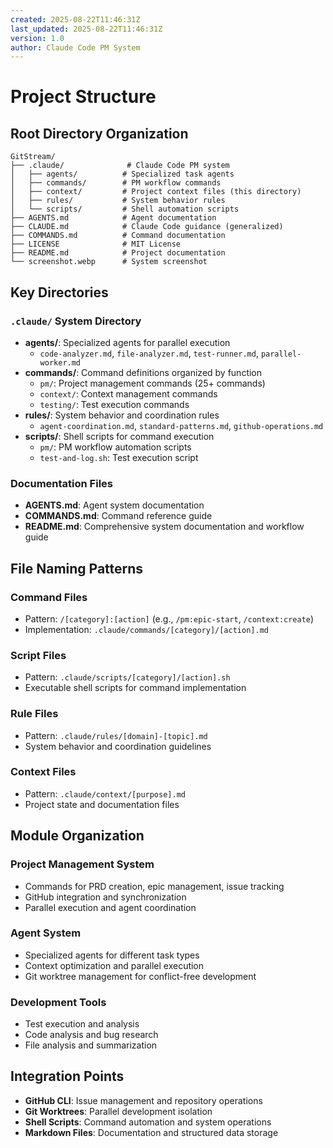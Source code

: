 ```yaml
---
created: 2025-08-22T11:46:31Z
last_updated: 2025-08-22T11:46:31Z
version: 1.0
author: Claude Code PM System
---
```


# Project Structure

## Root Directory Organization

```
GitStream/
├── .claude/              # Claude Code PM system
│   ├── agents/          # Specialized task agents
│   ├── commands/        # PM workflow commands
│   ├── context/         # Project context files (this directory)
│   ├── rules/           # System behavior rules
│   └── scripts/         # Shell automation scripts
├── AGENTS.md            # Agent documentation
├── CLAUDE.md            # Claude Code guidance (generalized)
├── COMMANDS.md          # Command documentation
├── LICENSE              # MIT License
├── README.md            # Project documentation
└── screenshot.webp      # System screenshot
```

## Key Directories

### `.claude/` System Directory
- **agents/**: Specialized agents for parallel execution
  - `code-analyzer.md`, `file-analyzer.md`, `test-runner.md`, `parallel-worker.md`
- **commands/**: Command definitions organized by function
  - `pm/`: Project management commands (25+ commands)
  - `context/`: Context management commands
  - `testing/`: Test execution commands
- **rules/**: System behavior and coordination rules
  - `agent-coordination.md`, `standard-patterns.md`, `github-operations.md`
- **scripts/**: Shell scripts for command execution
  - `pm/`: PM workflow automation scripts
  - `test-and-log.sh`: Test execution script

### Documentation Files
- **AGENTS.md**: Agent system documentation
- **COMMANDS.md**: Command reference guide
- **README.md**: Comprehensive system documentation and workflow guide

## File Naming Patterns

### Command Files
- Pattern: `/[category]:[action]` (e.g., `/pm:epic-start`, `/context:create`)
- Implementation: `.claude/commands/[category]/[action].md`

### Script Files
- Pattern: `.claude/scripts/[category]/[action].sh`
- Executable shell scripts for command implementation

### Rule Files
- Pattern: `.claude/rules/[domain]-[topic].md`
- System behavior and coordination guidelines

### Context Files
- Pattern: `.claude/context/[purpose].md`
- Project state and documentation files

## Module Organization

### Project Management System
- Commands for PRD creation, epic management, issue tracking
- GitHub integration and synchronization
- Parallel execution and agent coordination

### Agent System
- Specialized agents for different task types
- Context optimization and parallel execution
- Git worktree management for conflict-free development

### Development Tools
- Test execution and analysis
- Code analysis and bug research
- File analysis and summarization

## Integration Points

- **GitHub CLI**: Issue management and repository operations
- **Git Worktrees**: Parallel development isolation
- **Shell Scripts**: Command automation and system operations
- **Markdown Files**: Documentation and structured data storage